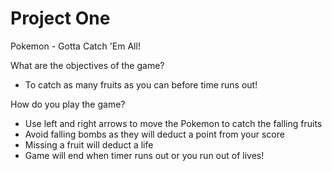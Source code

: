 # Project One #

Pokemon - Gotta Catch 'Em All!

What are the objectives of the game?
 - To catch as many fruits as you can before time runs out!

How do you play the game?
- Use left and right arrows to move the Pokemon to catch the falling fruits
- Avoid falling bombs as they will deduct a point from your score
- Missing a fruit will deduct a life
- Game will end when timer runs out or you run out of lives!




